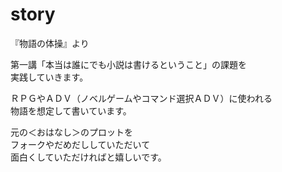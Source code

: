 story
=====

『物語の体操』より


第一講「本当は誰にでも小説は書けるということ」の課題を  
実践していきます。  

ＲＰＧやＡＤＶ（ノベルゲームやコマンド選択ＡＤＶ）に使われる  
物語を想定して書いています。  

元の＜おはなし＞のプロットを  
フォークやだめだししていただいて  
面白くしていただければと嬉しいです。  


